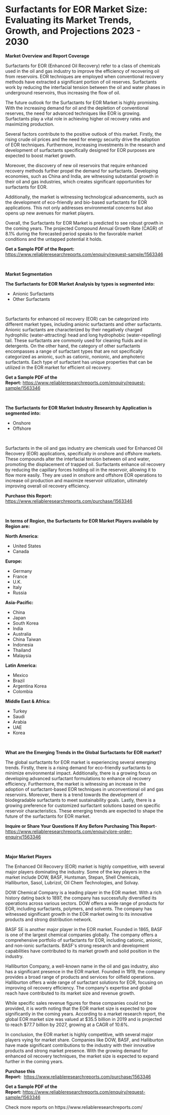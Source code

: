 <p><h1>Surfactants for EOR Market Size: Evaluating its Market Trends, Growth, and Projections 2023 - 2030</h1></p><p><strong>Market Overview and Report Coverage</strong></p>
<p><p>Surfactants for EOR (Enhanced Oil Recovery) refer to a class of chemicals used in the oil and gas industry to improve the efficiency of recovering oil from reservoirs. EOR techniques are employed when conventional recovery methods have extracted a significant portion of oil reserves. Surfactants work by reducing the interfacial tension between the oil and water phases in underground reservoirs, thus increasing the flow of oil.</p><p>The future outlook for the Surfactants for EOR Market is highly promising. With the increasing demand for oil and the depletion of conventional reserves, the need for advanced techniques like EOR is growing. Surfactants play a vital role in achieving higher oil recovery rates and maximizing production.</p><p>Several factors contribute to the positive outlook of this market. Firstly, the rising crude oil prices and the need for energy security drive the adoption of EOR techniques. Furthermore, increasing investments in the research and development of surfactants specifically designed for EOR purposes are expected to boost market growth.</p><p>Moreover, the discovery of new oil reservoirs that require enhanced recovery methods further propel the demand for surfactants. Developing economies, such as China and India, are witnessing substantial growth in their oil and gas industries, which creates significant opportunities for surfactants for EOR.</p><p>Additionally, the market is witnessing technological advancements, such as the development of eco-friendly and bio-based surfactants for EOR applications. This not only addresses environmental concerns but also opens up new avenues for market players.</p><p>Overall, the Surfactants for EOR Market is predicted to see robust growth in the coming years. The projected Compound Annual Growth Rate (CAGR) of 8.1% during the forecasted period speaks to the favorable market conditions and the untapped potential it holds.</p></p>
<p><strong>Get a Sample PDF of the Report:</strong> <a href="https://www.reliableresearchreports.com/enquiry/request-sample/1563346">https://www.reliableresearchreports.com/enquiry/request-sample/1563346</a></p>
<p>&nbsp;</p>
<p><strong>Market Segmentation</strong></p>
<p><strong>The Surfactants for EOR Market Analysis by types is segmented into:</strong></p>
<p><ul><li>Anionic Surfactants</li><li>Other Surfactants</li></ul></p>
<p>&nbsp;</p>
<p><p>Surfactants for enhanced oil recovery (EOR) can be categorized into different market types, including anionic surfactants and other surfactants. Anionic surfactants are characterized by their negatively charged hydrophilic (water-attracting) head and long hydrophobic (water-repelling) tail. These surfactants are commonly used for cleaning fluids and in detergents. On the other hand, the category of other surfactants encompasses a range of surfactant types that are not specifically categorized as anionic, such as cationic, nonionic, and amphoteric surfactants. Each type of surfactant has unique properties that can be utilized in the EOR market for efficient oil recovery.</p></p>
<p><strong>Get a Sample PDF of the Report:</strong>&nbsp;<a href="https://www.reliableresearchreports.com/enquiry/request-sample/1563346">https://www.reliableresearchreports.com/enquiry/request-sample/1563346</a></p>
<p>&nbsp;</p>
<p><strong>The Surfactants for EOR Market Industry Research by Application is segmented into:</strong></p>
<p><ul><li>Onshore</li><li>Offshore</li></ul></p>
<p>&nbsp;</p>
<p><p>Surfactants in the oil and gas industry are chemicals used for Enhanced Oil Recovery (EOR) applications, specifically in onshore and offshore markets. These compounds alter the interfacial tension between oil and water, promoting the displacement of trapped oil. Surfactants enhance oil recovery by reducing the capillary forces holding oil in the reservoir, allowing it to flow more easily. They are used in onshore and offshore EOR operations to increase oil production and maximize reservoir utilization, ultimately improving overall oil recovery efficiency.</p></p>
<p><strong>Purchase this Report:</strong>&nbsp; <a href="https://www.reliableresearchreports.com/purchase/1563346">https://www.reliableresearchreports.com/purchase/1563346</a></p>
<p>&nbsp;</p>
<p><strong>In terms of Region, the Surfactants for EOR Market Players available by Region are:</strong></p>
<p>
    <p> <strong> North America: </strong>
        <ul>
            <li>United States</li>
            <li>Canada</li>
        </ul>
        </p> 
    <p> <strong> Europe: </strong>
        <ul>
            <li>Germany</li>
            <li>France</li>
            <li>U.K.</li>
            <li>Italy</li>
            <li>Russia</li>
        </ul>
        </p> 
    <p> <strong> Asia-Pacific: </strong>
        <ul>
            <li>China</li>
            <li>Japan</li>
            <li>South Korea</li>
            <li>India</li>
            <li>Australia</li>
            <li>China Taiwan</li>
            <li>Indonesia</li>
            <li>Thailand</li>
            <li>Malaysia</li>
        </ul>
        </p> 
    <p> <strong> Latin America: </strong>
        <ul>
            <li>Mexico</li>
            <li>Brazil</li>
            <li>Argentina Korea</li>
            <li>Colombia</li>
        </ul>
        </p> 
    <p> <strong> Middle East & Africa: </strong>
        <ul>
            <li>Turkey</li>
            <li>Saudi</li>
            <li>Arabia</li>
            <li>UAE</li>
            <li>Korea</li>
        </ul>
    </p>
    </p>
<p>&nbsp;</p>
<p><strong>What are the Emerging Trends in the Global Surfactants for EOR market?</strong></p>
<p><p>The global surfactants for EOR market is experiencing several emerging trends. Firstly, there is a rising demand for eco-friendly surfactants to minimize environmental impact. Additionally, there is a growing focus on developing advanced surfactant formulations to enhance oil recovery efficiency. Furthermore, the market is witnessing an increase in the adoption of surfactant-based EOR techniques in unconventional oil and gas reservoirs. Moreover, there is a trend towards the development of biodegradable surfactants to meet sustainability goals. Lastly, there is a growing preference for customized surfactant solutions based on specific reservoir characteristics. These emerging trends are expected to shape the future of the surfactants for EOR market.</p></p>
<p><strong>Inquire or Share Your Questions If Any Before Purchasing This Report</strong>- <a href="https://www.reliableresearchreports.com/enquiry/pre-order-enquiry/1563346">https://www.reliableresearchreports.com/enquiry/pre-order-enquiry/1563346</a></p>
<p>&nbsp;</p>
<p><strong>Major Market Players</strong></p>
<p><p>The Enhanced Oil Recovery (EOR) market is highly competitive, with several major players dominating the industry. Some of the key players in the market include DOW, BASF, Huntsman, Stepan, Shell Chemicals, Halliburton, Sasol, Lubrizol, Oil Chem Technologies, and Solvay.</p><p>DOW Chemical Company is a leading player in the EOR market. With a rich history dating back to 1897, the company has successfully diversified its operations across various sectors. DOW offers a wide range of products for EOR, including surfactants, polymers, and solvents. The company has witnessed significant growth in the EOR market owing to its innovative products and strong distribution network.</p><p>BASF SE is another major player in the EOR market. Founded in 1865, BASF is one of the largest chemical companies globally. The company offers a comprehensive portfolio of surfactants for EOR, including cationic, anionic, and non-ionic surfactants. BASF's strong research and development capabilities have contributed to its market growth and solid position in the industry.</p><p>Halliburton Company, a well-known name in the oil and gas industry, also has a significant presence in the EOR market. Founded in 1919, the company provides a broad range of products and services for oilfield operations. Halliburton offers a wide range of surfactant solutions for EOR, focusing on improving oil recovery efficiency. The company's expertise and global reach have contributed to its market size and revenue growth.</p><p>While specific sales revenue figures for these companies could not be provided, it is worth noting that the EOR market size is expected to grow significantly in the coming years. According to a market research report, the global EOR market size was valued at $35.5 billion in 2019 and is projected to reach $77.7 billion by 2027, growing at a CAGR of 10.6%.</p><p>In conclusion, the EOR market is highly competitive, with several major players vying for market share. Companies like DOW, BASF, and Halliburton have made significant contributions to the industry with their innovative products and strong market presence. With the growing demand for enhanced oil recovery techniques, the market size is expected to expand further in the coming years.</p></p>
<p><strong>Purchase this Report:</strong>&nbsp;&nbsp;<a href="https://www.reliableresearchreports.com/purchase/1563346">https://www.reliableresearchreports.com/purchase/1563346</a></p>
<p></p>
<p><strong>Get a Sample PDF of the Report:</strong>&nbsp;<a href="https://www.reliableresearchreports.com/enquiry/request-sample/1563346">https://www.reliableresearchreports.com/enquiry/request-sample/1563346</a></p>
<p>Check more reports on https://www.reliableresearchreports.com/</p>